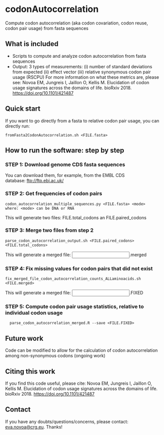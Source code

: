 # codonAutocorrelation
Compute codon autocorrelation (aka codon covariation, codon reuse, codon pair usage) from fasta sequences

## What is included
- Scripts to compute and analyze codon autocorrelation from fasta sequences 
- Output: 3 types of measurements: 
(i) number of standard deviations from expected
(ii) effect vector
(iii) relative synonymous codon pair usage (RSCPU) 
For more information on what these metrics are, please see: Novoa EM, Jungreis I, Jaillon O, Kellis M. Elucidation of codon usage signatures across the domains of life. bioRxiv 2018. https://doi.org/10.1101/421487

## Quick start
If you want to go directly from a fasta to relative codon pair usage, you can directly run:
```
fromFasta2CodonAutocorrelation.sh <FILE.fasta>
```

## How to run the software: step by step

### STEP 1: Download genome CDS fasta sequences
You can download them, for example, from the EMBL CDS database: ftp://ftp.ebi.ac.uk/

### STEP 2: Get frequencies of codon pairs 

```
codon_autocorrelation_multiple_sequences.py <FILE.fasta> <mode>
where: <mode> can be DNA or RNA
```
This will generate two files: FILE.total_codons an FILE.paired_codons

### STEP 3: Merge two files from step 2
```
parse_codon_autocorrelation_output.sh <FILE.paired_codons> <FILE.total_codons>

```
This will generate a merged file: <INPUT>.merged

### STEP 4: Fix missing values for codon pairs that did not exist
```
fix_merged_file_codon_autocorrelation_counts_ALLaminoacids.sh <FILE.merged>
```
This will generate a merged file: <INPUT>.FIXED

### STEP 5: Compute codon pair usage statistics, relative to individual codon usage
```
  parse_codon_autocorrelation_merged.R --save <FILE.FIXED>
```

## Future work
Code can be modified to allow for the calculation of codon autocorrelation among non-synonymous codons (ongoing work)

## Citing this work

If you find this code useful, please cite: Novoa EM, Jungreis I, Jaillon O, Kellis M. Elucidation of codon usage signatures across the domains of life. bioRxiv 2018. https://doi.org/10.1101/421487

## Contact

If you have any doubts/questions/concerns, please contact: eva.novoa@crg.eu. Thanks!

